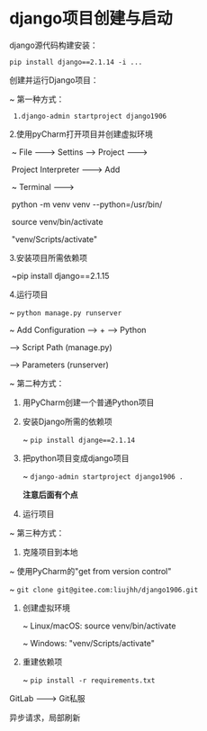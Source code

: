 # django项目创建与启动

django源代码构建安装：

`pip install django==2.1.14 -i ...`

创建并运行Django项目：

~ 第一种方式：

` 1.django-admin startproject django1906`

2.使用pyCharm打开项目并创建虚拟环境

​	~ File ---> Settins --> Project --->

​	Project Interpreter ---> Add

​	~ Terminal --->

​	python -m venv venv --python=/usr/bin/

​	source venv/bin/activate

​	"venv/Scripts/activate"

3.安装项目所需依赖项  

​	~pip install django==2.1.15



4.运行项目

~ `python manage.py runserver`

~ Add Configuration --> + --> Python

--> Script Path (manage.py)

--> Parameters (runserver)

~ 第二种方式：

1. 用PyCharm创建一个普通Python项目

2. 安装Django所需的依赖项

   ~ `pip install djange==2.1.14`

3. 把python项目变成django项目

   ~ `django-admin startproject django1906 .`

   **注意后面有个点**

4. 运行项目



~ 第三种方式：

1. 克隆项目到本地

 ​~ 使用PyCharm的"get from version control"

 ~ `git clone git@gitee.com:liujhh/django1906.git`

1. 创建虚拟环境

   ~ Linux/macOS: source venv/bin/activate

   ~ Windows: "venv/Scripts/activate"

2. 重建依赖项

   ~ `pip install -r requirements.txt`


GitLab ---> Git私服



异步请求，局部刷新